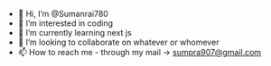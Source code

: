 - 👋 Hi, I’m @Sumanrai780
- 👀 I’m interested in coding
- 🌱 I’m currently learning next js
- 💞️ I’m looking to collaborate on whatever or whomever
- 📫 How to reach me - through my mail -> sumpra907@gmail.com 


<!---
Sumanrai780/Sumanrai780 is a ✨ special ✨ repository because its `README.md` (this file) appears on your GitHub profile.
You can click the Preview link to take a look at your changes.
--->
